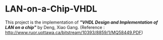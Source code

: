 # LAN-on-a-Chip-VHDL

This project is the implementation of **_"VHDL Design and Implementation of LAN on a chip"_** by Deng, Xiao Gang. (Reference : http://www.ruor.uottawa.ca/bitstream/10393/8859/1/MQ58449.PDF)

